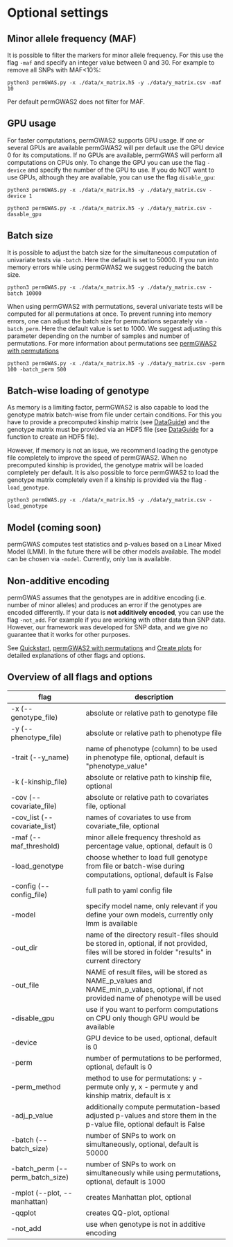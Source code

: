 # Optional settings
## Minor allele frequency (MAF)
It is possible to filter the markers for minor allele frequency. For this use the flag `-maf` and specify an integer 
value between 0 and 30. For example to remove all SNPs with MAF<10%:
```shell
python3 permGWAS.py -x ./data/x_matrix.h5 -y ./data/y_matrix.csv -maf 10
```
Per default permGWAS2 does not filter for MAF.

## GPU usage
For faster computations, permGWAS2 supports GPU usage. If one or several GPUs are available permGWAS2 will per default use 
the GPU device 0 for its computations. If no GPUs are available, permGWAS will perform all computations on CPUs only. 
To change the GPU you can use the flag `-device` and specify the number of the GPU to use. If you do NOT want to use 
GPUs, although they are available, you can use the flag `disable_gpu`:
```shell
python3 permGWAS.py -x ./data/x_matrix.h5 -y ./data/y_matrix.csv -device 1

python3 permGWAS.py -x ./data/x_matrix.h5 -y ./data/y_matrix.csv -dasable_gpu
```

## Batch size
It is possible to adjust the batch size for the simultaneous computation of univariate tests via `-batch`. Here the 
default is set to 50000. If you run into memory errors while using permGWAS2 we suggest reducing the batch size.
```shell
python3 permGWAS.py -x ./data/x_matrix.h5 -y ./data/y_matrix.csv -batch 10000
```
When using permGWAS2 with permutations, several univariate tests will be computed for all permutations at once. 
To prevent running into memory errors, one can adjust the batch size for permutations separately via `-batch_perm`.
Here the default value is set to 1000. We suggest adjusting this parameter depending on the number of samples and number
of permutations. For more information about permutations see [permGWAS2 with permutations](./PERMUTATIONS.md)
```shell
python3 permGWAS.py -x ./data/x_matrix.h5 -y ./data/y_matrix.csv -perm 100 -batch_perm 500
```

## Batch-wise loading of genotype
As memory is a limiting factor, permGWAS2 is also capable to load the genotype matrix batch-wise from file under certain 
conditions. For this you have to provide a precomputed kinship matrix (see [DataGuide](./DATAGUIDE.md)) and the genotype matrix 
must be provided via an HDF5 file (see [DataGuide](./DATAGUIDE.md) for a function to create an HDF5 file). 

However, if memory is not an issue, we recommend loading the genotype file completely to improve the speed of permGWAS2.
When no precomputed kinship is provided, the genotype matrix will be loaded completely per default. It is also possible 
to force permGWAS2 to load the genotype matrix completely even if a kinship is provided via the flag `-load_genotype`. 
```shell
python3 permGWAS.py -x ./data/x_matrix.h5 -y ./data/y_matrix.csv -load_genotype
```

## Model (coming soon)
permGWAS computes test statistics and p-values based on a Linear Mixed Model (LMM). In the future there will be other 
models available. The model can be chosen via `-model`. Currently, only `lmm` is available. 

## Non-additive encoding
permGWAS assumes that the genotypes are in additive encoding (i.e. number of minor alleles) and produces an error if the genotypes 
are encoded differently. If your data is **not additively encoded**, you can use the flag `-not_add`. For example if you 
are working with other data than SNP data. However, our framework was developed for SNP data, and we give no guarantee that it 
works for other purposes. 


See [Quickstart](./QUICKSTART.md), [permGWAS2 with permutations](./PERMUTATIONS.md) and [Create plots](./PLOTS.md) for 
detailed explanations of other flags and options.

## Overview of all flags and options
|**flag**|**description**|
|---|---|
|-x (--genotype_file) | absolute or relative path to genotype file |
|-y (--phenotype_file) | absolute or relative path to phenotype file |
|-trait (--y_name)| name of phenotype (column) to be used in phenotype file, optional, default is "phenotype_value"|
|-k (-kinship_file) | absolute or relative path to kinship file, optional|
|-cov (--covariate_file) | absolute or relative path to covariates file, optional|
|-cov_list (--covariate_list) | names of covariates to use from covariate_file, optional |
|-maf (--maf_threshold) | minor allele frequency threshold as percentage value, optional, default is 0|
|-load_genotype | choose whether to load full genotype from file or batch-wise during computations, optional, default is False|
|-config (--config_file) | full path to yaml config file|
|-model | specify model name, only relevant if you define your own models, currently only lmm is available|
|-out_dir | name of the directory result-files should be stored in, optional, if not provided, files will be stored in folder "results" in current directory|
|-out_file | NAME of result files, will be stored as NAME_p_values and NAME_min_p_values, optional, if not provided name of phenotype will be used|
|-disable_gpu | use if you want to perform computations on CPU only though GPU would be available| 
|-device | GPU device to be used, optional, default is 0|
|-perm | number of permutations to be performed, optional, default is 0|
|-perm_method | method to use for permutations: y - permute only y, x - permute y and kinship matrix, default is x|
|-adj_p_value | additionally compute permutation-based adjusted p-values and store them in the p-value file, optional default is False|
|-batch (--batch_size) | number of SNPs to work on simultaneously, optional, default is 50000|
|-batch_perm (--perm_batch_size) | number of SNPs to work on simultaneously while using permutations, optional, default is 1000|
|-mplot (--plot, --manhattan)| creates Manhattan plot, optional|
|-qqplot | creates QQ-plot, optional|
|-not_add | use when genotype is not in additive encoding| 